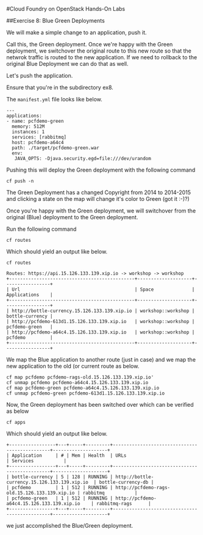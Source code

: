 #Cloud Foundry on OpenStack Hands-On Labs

##Exercise 8: Blue Green Deployments

We will make a simple change to an application, push it. 

Call this, the Green deployment. Once we're happy with the Green deployment, we switchover the original route to this new route so that the netwrok traffic is routed to the new application. If we need to rollback to the original Blue Deployment we can do that as well.

Let's push the application.

Ensure that you're in the subdirectory ex8.

The `manifest.yml` file looks like below.

```
---
applications:
- name: pcfdemo-green
  memory: 512M 
  instances: 1
  services: [rabbitmq]
  host: pcfdemo-a64c4
  path: ./target/pcfdemo-green.war
  env:
   JAVA_OPTS: -Djava.security.egd=file:///dev/urandom
```
Pushing this will deploy the Green deployment with the following command

```
cf push -n
```

The Green Deployment has a changed Copyright from 2014 to 2014-2015 and clicking a state on the map will change it's color to Green (got it :-)?)

Once you're happy with the Green deployment, we will switchover from the original (Blue) deployment to the Green deployment.

Run the following command

```
cf routes
```

Which should yield an output like below.

```
cf routes
```

```
Routes: https://api.15.126.133.139.xip.io -> workshop -> workshop
+----------------------------------------------+--------------------+-----------------+
| Url                                          | Space              | Applications    |
+----------------------------------------------+--------------------+-----------------+
| http://bottle-currency.15.126.133.139.xip.io | workshop::workshop | bottle-currency |
| http://pcfdemo-613d1.15.126.133.139.xip.io   | workshop::workshop | pcfdemo-green   |
| http://pcfdemo-a64c4.15.126.133.139.xip.io   | workshop::workshop | pcfdemo         |
+----------------------------------------------+--------------------+-----------------+
```

We map the Blue application to another route (just in case) and we map the new application to the old (or current route as below.

```
cf map pcfdemo pcfdemo-rags-old.15.126.133.139.xip.io'
cf unmap pcfdemo pcfdemo-a64c4.15.126.133.139.xip.io
cf map pcfdemo-green pcfdemo-a64c4.15.126.133.139.xip.io
cf unmap pcfdemo-green pcfdemo-613d1.15.126.133.139.xip.io

```

Now, the Green deployment has been switched over  which can be verified as below

```
cf apps
```

Which should yield an output like below.

```
+-----------------+---+-----+---------+-----------------------------------------------+--------------------+
| Application     | # | Mem | Health  | URLs                                          | Services           |
+-----------------+---+-----+---------+-----------------------------------------------+--------------------+
| bottle-currency | 5 | 128 | RUNNING | http://bottle-currency.15.126.133.139.xip.io  | bottle-currency-db |
| pcfdemo         | 1 | 512 | RUNNING | http://pcfdemo-rags-old.15.126.133.139.xip.io | rabbitmq           |
| pcfdemo-green   | 1 | 512 | RUNNING | http://pcfdemo-a64c4.15.126.133.139.xip.io    | rabbitmq-rags      |
+-----------------+---+-----+---------+-----------------------------------------------+--------------------+
```

we just accomplished the Blue/Green deployment.

